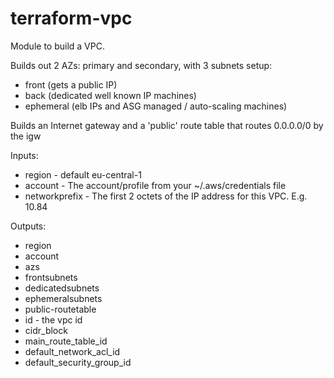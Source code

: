 # terraform-vpc

Module to build a VPC.

Builds out 2 AZs: primary and secondary, with 3 subnets setup:

  * front (gets a public IP)
  * back (dedicated well known IP machines)
  * ephemeral (elb IPs and ASG managed / auto-scaling machines)

Builds an Internet gateway and a 'public' route table that routes
0.0.0.0/0 by the igw

Inputs:
  * region - default eu-central-1
  * account - The account/profile from your ~/.aws/credentials file
  * networkprefix - The first 2 octets of the IP address for this VPC. E.g. 10.84

Outputs:
  * region
  * account
  * azs
  * frontsubnets
  * dedicatedsubnets
  * ephemeralsubnets
  * public-routetable
  * id - the vpc id
  * cidr_block
  * main_route_table_id
  * default_network_acl_id
  * default_security_group_id

